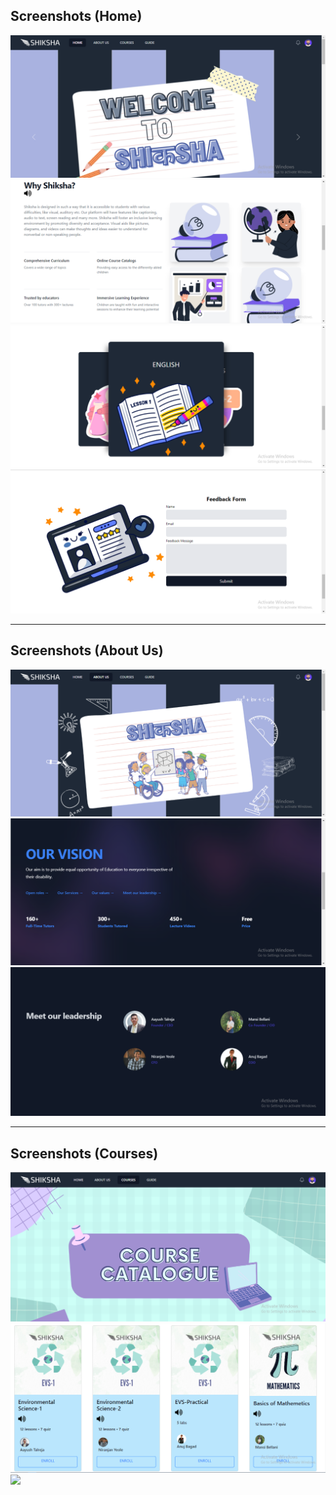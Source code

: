 ## Screenshots (Home)
<img src = "src/images/ss/ss1.png" />
<img src = "src/images/ss/ss2.png" />
<img src = "src/images/ss/ss3.png" />
<img src = "src/images/ss/ss4.png" />

<hr>

## Screenshots (About Us)
<img src = "src/images/ss/ss5.png" />
<img src = "src/images/ss/ss6.png" />
<img src = "src/images/ss/ss7.png" />

<hr>

## Screenshots (Courses)
<img src = "src/images/ss/ss8.png" />
<img src = "src/images/ss/ss9.png" />
<img src = "src/images/ss/ss9=10.png" />
